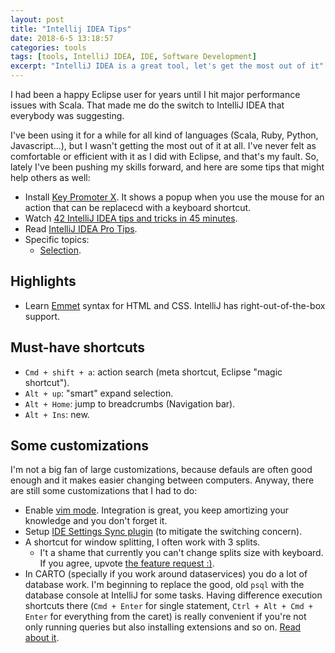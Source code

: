 ```yaml
---
layout: post
title: "Intellij IDEA Tips"
date: 2018-6-5 13:18:57
categories: tools
tags: [tools, IntelliJ IDEA, IDE, Software Development]
excerpt: "IntelliJ IDEA is a great tool, let's get the most out of it"
---
```


I had been a happy Eclipse user for years until I hit major performance issues with
Scala. That made me do the switch to IntelliJ IDEA that everybody was suggesting.

I've been using it for a while for all kind of languages (Scala,
Ruby, Python, Javascript...), but I wasn't getting the most
out of it at all. I've never felt as comfortable or efficient with it as I did
with Eclipse, and that's my fault. So, lately I've been pushing my skills
forward, and here are some tips that might help others as well:

- Install [Key Promoter X](https://plugins.jetbrains.com/plugin/9792-key-promoter-x).
  It shows a popup when you use the mouse for an action that can be replacecd
  with a keyboard shortcut.
- Watch [42 IntelliJ IDEA tips and tricks in 45 minutes](https://www.youtube.com/watch?v=EhZwkOawKHU).
- Read [IntelliJ IDEA Pro Tips](https://www.jetbrains.com/help/idea/pro-tips.html).
- Specific topics:
  - [Selection](https://www.jetbrains.com/help/pycharm/selecting-text-in-the-editor.html).

## Highlights

- Learn [Emmet](https://emmet.io/) syntax for HTML and CSS. IntelliJ has right-out-of-the-box support.

## Must-have shortcuts

- `Cmd + shift + a`: action search (meta shortcut, Eclipse "magic shortcut").
- `Alt + up`: "smart" expand selection.
- `Alt + Home`: jump to breadcrumbs (Navigation bar).
- `Alt + Ins`: new.

## Some customizations

I'm not a big fan of large customizations, because defauls are often good enough
and it makes easier changing between computers. Anyway, there are still some customizations
that I had to do:

- Enable [vim mode](https://plugins.jetbrains.com/plugin/164-ideavim).
  Integration is great, you keep amortizing your knowledge and you don't
  forget it.
- Setup [IDE Settings Sync plugin](https://www.jetbrains.com/help/idea/sharing-your-ide-settings.html)
  (to mitigate the switching concern).
- A shortcut for window splitting, I often work with 3 splits.
  - I't a shame that currently you can't change splits size with keyboard. If
    you agree, upvote [the feature request :)](https://youtrack.jetbrains.com/issue/IDEA-160472).
- In CARTO (specially if you work around dataservices) you do a lot of database
    work. I'm beginning to replace the good, old `psql` with the database
    console at IntelliJ for some tasks. Having difference execution shortcuts
    there (`Cmd + Enter` for single statement, `Ctrl + Alt + Cmd + Enter` for
    everything from the caret) is really convenient if you're not only running
    queries but also installing extensions and so on. [Read about it](https://www.jetbrains.com/help/idea/settings-tools-database.html#execute_on_caret).
